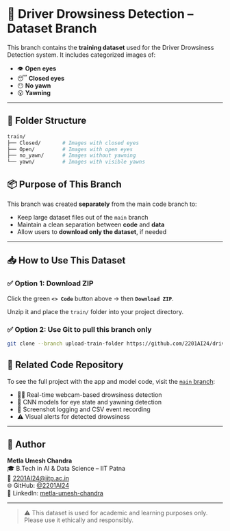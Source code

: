 # 🧠 Driver Drowsiness Detection – Dataset Branch

This branch contains the **training dataset** used for the Driver Drowsiness Detection system. It includes categorized images of:

- 👁️ **Open eyes**
- 😴 **Closed eyes**
- 😶 **No yawn**
- 😮 **Yawning**

---

## 📂 Folder Structure

```bash
train/
├── Closed/       # Images with closed eyes
├── Open/         # Images with open eyes
├── no_yawn/      # Images without yawning
└── yawn/         # Images with visible yawns

```

## 📦 Purpose of This Branch

This branch was created **separately** from the main code branch to:

- Keep large dataset files out of the `main` branch
- Maintain a clean separation between **code** and **data**
- Allow users to **download only the dataset**, if needed

---

## 📥 How to Use This Dataset

### ✅ Option 1: Download ZIP

Click the green **`<> Code`** button above → then **`Download ZIP`**.

Unzip it and place the `train/` folder into your project directory.

### ✅ Option 2: Use Git to pull this branch only

```bash
git clone --branch upload-train-folder https://github.com/2201AI24/driver_drowsiness_System.git
```
## 🔗 Related Code Repository

To see the full project with the app and model code, visit the [`main` branch](https://github.com/2201AI24/driver_drowsiness_System/tree/main):

- 🧑‍💻 Real-time webcam-based drowsiness detection  
- 🧠 CNN models for eye state and yawning detection  
- 📸 Screenshot logging and CSV event recording  
- ⚠️ Visual alerts for detected drowsiness  

---

## 👤 Author

**Metla Umesh Chandra**  
🎓 B.Tech in AI & Data Science – IIT Patna  
📧 2201AI24@iitp.ac.in  
🌐 GitHub: [@2201AI24](https://github.com/2201AI24)  
🔗 LinkedIn: [metla-umesh-chandra](https://www.linkedin.com/in/metla-umesh-chandra)

---

> ⚠️ This dataset is used for academic and learning purposes only. Please use it ethically and responsibly.
